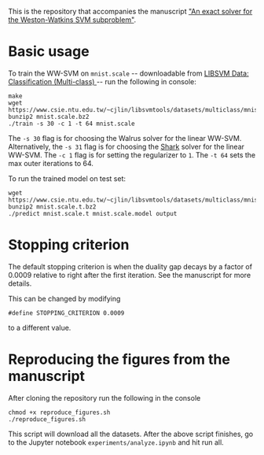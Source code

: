 This is the repository that accompanies the manuscript ["An exact solver for the Weston-Watkins SVM subproblem"](https://arxiv.org/abs/2102.05640).

# Basic usage

To train the WW-SVM on `mnist.scale` -- downloadable from [LIBSVM Data: Classification (Multi-class)
](https://www.csie.ntu.edu.tw/~cjlin/libsvmtools/datasets/multiclass.html) -- run the following in console:

```
make
wget https://www.csie.ntu.edu.tw/~cjlin/libsvmtools/datasets/multiclass/mnist.scale.bz2
bunzip2 mnist.scale.bz2
./train -s 30 -c 1 -t 64 mnist.scale
```

The `-s 30` flag is for choosing the Walrus solver for the linear WW-SVM.
Alternatively, the `-s 31` flag is for choosing the [Shark](https://github.com/Shark-ML/Shark/) solver for the linear WW-SVM.
The `-c 1` flag is for setting the regularizer to `1`.
The `-t 64` sets the max outer iterations to 64.

To run the trained model on test set:
```
wget https://www.csie.ntu.edu.tw/~cjlin/libsvmtools/datasets/multiclass/mnist.scale.t.bz2
bunzip2 mnist.scale.t.bz2
./predict mnist.scale.t mnist.scale.model output
```




# Stopping criterion

The default stopping criterion is when the duality gap decays by a factor of 0.0009 relative to right after the first iteration. See the manuscript for more details.

This can be changed by modifying 
```
#define STOPPING_CRITERION 0.0009
```
to a different value.

# Reproducing the figures from the manuscript

After cloning the repository run the following in the console

```
chmod +x reproduce_figures.sh
./reproduce_figures.sh
```

This script will download all the datasets. After the above script finishes, go to the Jupyter notebook `experiments/analyze.ipynb` and hit run all.

